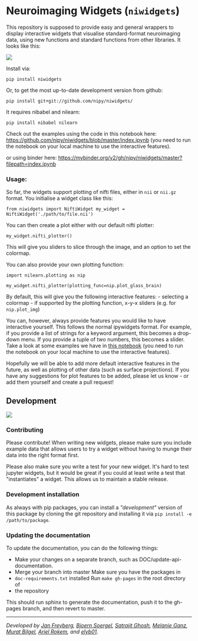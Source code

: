 # Neuroimaging Widgets (`niwidgets`)

This repository is supposed to provide easy and general wrappers to display
interactive widgets that visualise standard-format neuroimaging data, using new
functions and standard functions from other libraries. It looks like this:

![](https://thumbs.gfycat.com/ExcitableReflectingLcont-size_restricted.gif)

Install via:

```
pip install niwidgets
```

Or, to get the most up-to-date development version from github:

```
pip install git+git://github.com/nipy/niwidgets/
```

It requires nibabel and nilearn:

```
pip install nibabel nilearn
```

Check out the examples using the code in this notebook here:
https://github.com/nipy/niwidgets/blob/master/index.ipynb (you need to run the
notebook on your local machine to use the interactive features).

or using binder here:
https://mybinder.org/v2/gh/nipy/niwidgets/master?filepath=index.ipynb

### Usage:

So far, the widgets support plotting of nifti files, either in `nii` or `nii.gz`
format. You initialise a widget class like this:

```
from niwidgets import NiftiWidget my_widget =
NiftiWidget('./path/to/file.nii')
```

You can then create a plot either with our default nifti plotter:

```
my_widget.nifti_plotter()
```

This will give you sliders to slice through the image, and an option to set the
colormap.

You can also provide your own plotting function:

```
import nilearn.plotting as nip

my_widget.nifti_plotter(plotting_func=nip.plot_glass_brain)
```

By default, this will give you the following interactive features: -
selecting a colormap - if supported by the plotting function, x-y-x
sliders (e.g. for `nip.plot_img`)


You can, however, always provide features you would like to have interactive
yourself. This follows the normal ipywidgets format. For example, if you provide
a list of strings for a keyword argument, this becomes a drop-down menu. If you
provide a tuple of two numbers, this becomes a slider. Take a look at some
examples we have in [this
notebook](https://github.com/janfreyberg/niwidgets/blob/master/visualisation_wrapper.ipynb)
(you need to run the notebook on your local machine to use the interactive
features).

Hopefully we will be able to add more default interactive features in the
future, as well as plotting of other data (such as surface projections). If you
have any suggestions for plot features to be added, please let us know - or add
them yourself and create a pull request!

## Development

![](https://travis-ci.org/nipy/niwidgets.svg?branch=master)

### Contributing

Please contribute! When writing new widgets, please make sure you include
example data that allows users to try a widget without having to munge their
data into the right format first.

Please also make sure you write a test for your new widget. It's hard to test
jupyter widgets, but it would be great if you could at least write a test that
"instantiates" a widget. This allows us to maintain a stable release.

### Development installation

As always with pip packages, you can install a _"development"_ version of this
package by cloning the git repository and installing it via `pip install -e
/path/to/package`.

### Updating the documentation

To update the documentation, you can do the following things:

- Make your changes on a separate branch, such as DOC/update-api-documentation.
- Merge your branch into master Make sure you have the packages in
- `doc-requirements.txt` installed Run `make gh-pages` in the root directory of
- the repository

This should run sphinx to generate the documentation, push it to the gh-pages
branch, and then revert to master.

---

_Developed by [Jan Freyberg](http://www.twitter.com/janfreyberg), [Bjoern
Soergel](http://www.ast.cam.ac.uk/~bs538/), [Satrajit
Ghosh](https://github.com/satra), [Melanie
Ganz](https://github.com/melanieganz), [Murat
Bilgel](https://github.com/bilgelm), [Ariel Rokem](https://github.com/arokem),
and [elyb01](https://github.com/elyb01)._
